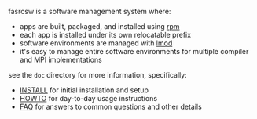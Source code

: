 fasrcsw is a software management system where:

* apps are built, packaged, and installed using [rpm](http://www.rpm.org/)
* each app is installed under its own relocatable prefix
* software environments are managed with [lmod](http://www.tacc.utexas.edu/tacc-projects/lmod)
* it's easy to manage entire software environments for multiple compiler and MPI implementations

see the `doc` directory for more information, specifically:

* [INSTALL](doc/INSTALL.md) for initial installation and setup
* [HOWTO](doc/HOWTO.md) for day-to-day usage instructions
* [FAQ](doc/FAQ.md) for answers to common questions and other details

